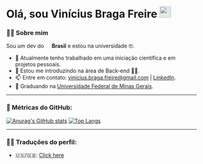 # Olá, sou Vinícius Braga Freire <img height="30px" style="-webkit-user-select: none; width: auto; margin: auto;background-color: hsl(0, 0%, 90%);transition: background-color 300ms;" src="https://camo.githubusercontent.com/d6b678436abdd7c7b1ac6b750bc62f59c38fb34bda863cdf06c1b07a93e4ee04/68747470733a2f2f692e696d6775722e636f6d2f7959716e3139522e676966">


### 🙋‍♂️ Sobre mim
Sou um dev do <a href=""><img src="https://cdn-icons-png.flaticon.com/512/197/197386.png" width=13 style="height: auto" /></a> **Brasil** e estou na universidade 🤓.

- 🔭 Atualmente tenho trabalhado em uma iniciação científica e em projetos pessoais.
- 🌱 Estou me introduzindo na área de Back-end 👨‍💻.
- 📫 Entre em contato: vinicius.braga.freire@gmail.com | [LinkedIn](https://www.linkedin.com/in/vin%C3%ADcius-braga-bb26b5201/).
- 📕 Graduando na [Universidade Federal de Minas Gerais](https://ufmg.br/).

---
### 🎯 Métricas do GitHub:

[![Anurag's GitHub stats](https://github-readme-stats.vercel.app/api?username=vinciusb&count_private=true&show_icons=true&theme=radical)](https://github.com/anuraghazra/github-readme-stats) [![Top Langs](https://github-readme-stats.vercel.app/api/top-langs/?username=anuraghazra&layout=compact&theme=radical)](https://github.com/anuraghazra/github-readme-stats)

---
### 🧏‍♂️ Traduções do perfil:
- 🇺🇸/🇬🇧: [Click here](https://github.com/vinciusb/vinciusb/blob/main/README.md)
